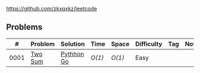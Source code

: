 https://github.com/zkxqxkz/leetcode


## Problems
|  #  | Problem  |  Solution  |  Time    | Space   | Difficulty    | Tag  | Notes| 
|-----|---------------- | --------------- | --------------- | --------------- | ------------- |--------------|-----|
0001 | [Two Sum](https://leetcode.com/problems/two-sum/) | [Pythhon](src/0001_two_sum/solution.py) [Go](src/0001_two_sum/solution.go) | _O(1)_ | _O(1)_ | Easy || 